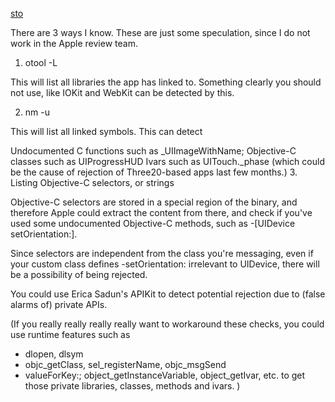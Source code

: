 [sto](http://stackoverflow.com/questions/2842357/how-does-apple-know-you-are-using-private-api)

There are 3 ways I know. These are just some speculation, since I do not work in the Apple review team.

1. otool -L

This will list all libraries the app has linked to. Something clearly you should not use, like IOKit and WebKit can be detected by this.

2. nm -u

This will list all linked symbols. This can detect

Undocumented C functions such as _UIImageWithName;
Objective-C classes such as UIProgressHUD
Ivars such as UITouch._phase (which could be the cause of rejection of Three20-based apps last few months.)
3. Listing Objective-C selectors, or strings

Objective-C selectors are stored in a special region of the binary, and therefore Apple could extract the content from there, and check if you've used some undocumented Objective-C methods, such as -[UIDevice setOrientation:].

Since selectors are independent from the class you're messaging, even if your custom class defines -setOrientation: irrelevant to UIDevice, there will be a possibility of being rejected.

You could use Erica Sadun's APIKit to detect potential rejection due to (false alarms of) private APIs.

(If you really really really really want to workaround these checks, you could use runtime features such as

- dlopen, dlsym
- objc_getClass, sel_registerName, objc_msgSend
- valueForKey:; object_getInstanceVariable, object_getIvar, etc.
to get those private libraries, classes, methods and ivars. )
